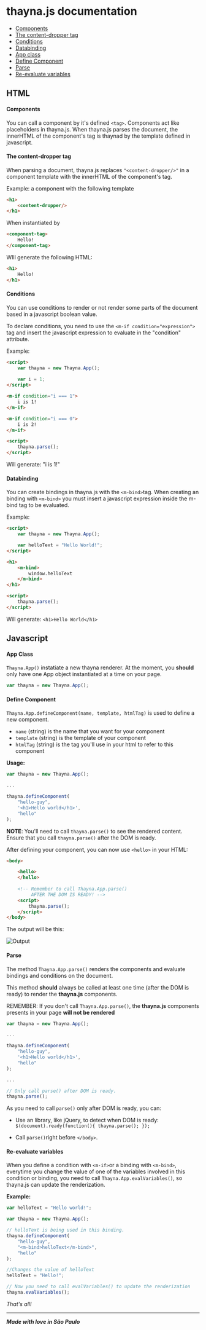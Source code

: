 # thayna.js documentation

- [Components](#components)
- [The content-dropper tag](#the-content-dropper-tag)
- [Conditions](#conditions)
- [Databinding](#databinding)
- [App class](#app-class)
- [Define Component](#define-component)
- [Parse](#parse)
- [Re-evaluate variables](#re-evaluate-variables)
 

## HTML

#### Components

You can call a component by it's defined `<tag>`. Components act like placeholders in thayna.js. When thayna.js parses the document, the innerHTML of the component's tag is thaynad by the template defined in javascript.

#### The content-dropper tag

When parsing a document, thayna.js replaces `"<content-dropper/>"` in a component template with the innerHTML of the component's tag.

Example: a component with the following template
```html
<h1>
	<content-dropper/>
</h1>
```

When instantiated by
```html
<component-tag>
	Hello!
</component-tag>
```

WIll generate the following HTML:

```html
<h1>
	Hello!
</h1>
```

#### Conditions

You can use conditions to render or not render some parts of the document based in a javascript boolean value.

To declare conditions, you need to use the `<m-if condition="expression">` tag and insert the javascript expression to evaluate in the "condition" attribute.

Example:

```html
<script>
	var thayna = new Thayna.App();
	
	var i = 1;
</script>

<m-if condition="i === 1">
	i is 1!
</m-if>

<m-if condition="i === 0">
	i is 2!
</m-if>

<script>
	thayna.parse();
</script>
```
Will generate: "i is 1!"

#### Databinding

You can create bindings in thayna.js with the `<m-bind>`tag. When creating an binding with `<m-bind>` you must insert a javascript expression inside the m-bind tag to be evaluated.

Example:

```html
<script>
	var thayna = new Thayna.App();

	var helloText = "Hello World!";
</script>

<h1>
	<m-bind>
		window.helloText
	</m-bind>
</h1>

<script>
	thayna.parse();
</script>
```

Will generate: `<h1>Hello World</h1>`

## Javascript

#### App Class
`Thayna.App()` instatiate a new thayna renderer. At the moment, you **should** only have one App object instantiated at a time on your page.

```javascript
var thayna = new Thayna.App();
```

#### Define Component
`Thayna.App.defineComponent(name, template, htmlTag)` is used to define a new component.

 - `name` (string) is the name that you want for your component
 - `template` (string) is the template of your component
 - `htmlTag` (string) is the tag you'll use in your html to refer to this component

**Usage:**
```javascript
var thayna = new Thayna.App();

...

thayna.defineComponent(
	"hello-guy",
	'<h1>Hello world</h1>',
	"hello"
);
```


**NOTE**: You'll need to call `thayna.parse()` to see the rendered content. Ensure that you call `thayna.parse()` after the DOM is ready.

After defining your component, you can now use `<hello>` in your HTML:

```html
<body>

	<hello>
	</hello>
	
	<!-- Remember to call Thayna.App.parse()
	     AFTER THE DOM IS READY! -->
	<script>
		thayna.parse();
	</script>
</body>
```

The output will be this:

![Output](/screenshots/Screenshot-2017-12-8%20Sample.png?raw=true)

#### Parse

The method `Thayna.App.parse()` renders the components and evaluate bindings and conditions on the document.

This method **should** always be called at least one time (after the DOM is ready) to render the **thayna.js** components.

REMEMBER: If you don't call `Thayna.App.parse()`, the **thayna.js** components presents in your page **will not be rendered**

```javascript
var thayna = new Thayna.App();

...

thayna.defineComponent(
	"hello-guy",
	'<h1>Hello world</h1>',
	"hello"
);

...            

// Only call parse() after DOM is ready.
thayna.parse();

```

As you need to call `parse()` only after DOM is ready, you can:

 - Use an library, like jQuery, to detect when DOM is ready: 
 `$(document).ready(function(){ thayna.parse(); });`
 
 - Call `parse()`right before `</body>`.

#### Re-evaluate variables

When you define a condition with `<m-if>`or a binding with `<m-bind>`, everytime you change the value of one of the variables involved in this condition or binding, you need to call `Thayna.App.evalVariables()`, so thayna.js can update the renderization.

**Example:**
```javascript
var helloText = "Hello world!";

var thayna = new Thayna.App();

// helloText is being used in this binding.
thayna.defineComponent(
	"hello-guy",
	"<m-bind>helloText</m-bind>",
	"hello"
);  

//Changes the value of helloText
helloText = "Hello!";

// Now you need to call evalVariables() to update the renderization
thayna.evalVariables();
```

*That's all!*

---
_**Made with love in São Paulo**_
